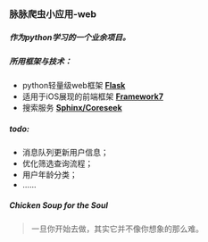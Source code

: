 ### 脉脉爬虫小应用-web

##### 作为python学习的一个业余项目。
##### 所用框架与技术：
- python轻量级web框架 **[Flask](http://flask.pocoo.org/)**
- 适用于iOS展现的前端框架 **[Framework7](http://framework7.taobao.org/)**
- 搜索服务 **[Sphinx/Coreseek](http://www.coreseek.cn/)**


##### todo:
- 消息队列更新用户信息；
- 优化筛选查询流程；
- 用户年龄分类；
- ......



##### Chicken Soup for the Soul
> 一旦你开始去做，其实它并不像你想象的那么难。



